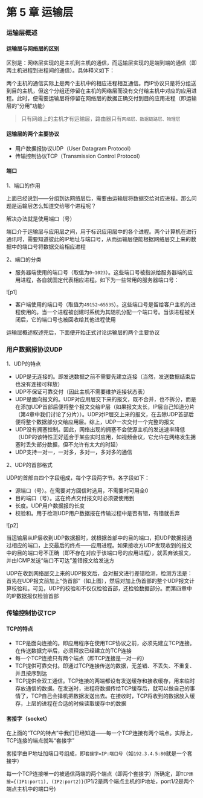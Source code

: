# 第 5 章 运输层 #

### 运输层概述 ###

#### 运输层与网络层的区别 ####

区别是：网络层实现的是主机到主机的通信，而运输层实现的是端到端的通信（即两主机进程到进程间的通信）。具体释义如下：

两个主机的通信实际上是两个主机中的相应进程相互通信。而IP协议只是将分组送到目的主机，但这个分组还停留在主机的网络层而没有交付给主机中对应的应用进程。此时，便需要运输层将停留在网络层的数据正确交付到目的应用进程（即运输层的“分用”功能）

> 只有网络上的主机才有运输层，路由器只有`网络层、数据链路层、物理层`

#### 运输层的两个主要协议 ####

- 用户数据报协议UDP（User Datagram Protocol）
- 传输控制协议TCP（Transmission Control Protocol）

#### 端口 ####

1、端口的作用

上面已经说到——分组到达网络层后，需要由运输层将数据交给对应进程。那么问题是运输层怎么知道交给哪个进程呢？

解决办法就是使用端口（号）

端口介于运输层与应用层之间，用于标识应用层中的各个进程。两个计算机在进行通讯时，需要知道彼此的IP地址与端口号，从而运输层便能根据网络层交上来的数据中的端口号将数据交给相应进程

2、端口的分类

- 服务器端使用的端口号（取值为`0~1023`）。这些端口号被指派给服务器端的应用进程，各自就固定代表相应进程。如下为一些常用的服务器端口号：

![p1]

- 客户端使用的端口号（取值为`49152~65535`）。这些端口号是留给客户主机的进程使用的。当一个进程被创建时系统为其随机分配一个端口号。当该进程被关闭后，它的端口号也被回收给其他进程使用

运输层概述叙述完后，下面便开始正式讨论运输层的两个主要协议

### 用户数据报协议UDP ###

1、UDP的特点

- UDP是无连接的。即发送数据之前不需要先建立连接（当然，发送数据结束后也没有连接可释放）
- UDP不保证可靠交付（因此主机不需要维护连接状态表）
- UDP是面向报文的。UDP对应用层交下来的报文，既不合并，也不拆分，而是在添加UDP首部后便将整个报文交给IP层（如果报文太长，IP层自己知道分片（第4章中我们讨论了分片））。UDP对IP层交上来的报文，在去除UDP首部后便将整个数据部分交给应用层。综上，UDP一次交付一个完整的报文
- UDP没有拥塞控制。因此，网络出现的拥塞不会使源主机的发送速率降低（UDP的该特性正好适合于某些实时应用，如视频会议，它允许在网络发生拥塞时丢失部分数据，但不允许有太大的时延）
- UDP支持一对一，一对多，多对一，多对多的通信

2、UDP的首部格式

UDP的首部由四个字段组成，每个字段两字节。各字段如下：

- 源端口（号）。在需要对方回信时选用，不需要时可用全0
- 目的端口（号）。这在终点交付报文时必须要使用到
- 长度。UDP用户数据报的长度
- 校验和。用于检测UDP用户数据报在传输过程中是否有错，有错就丢弃

![p2]

当运输层从IP层收到UDP数据报时，就根据首部中的目的端口，把UDP数据报通过相应的端口，上交最后的终点——应用进程。如果接收方UDP发现收到的报文中的目的端口号不正确（即不存在对应于该端口号的应用进程），就丢弃该报文，并由ICMP发送“端口不可达”差错报文给发送方

UDP在收到网络层交上来的UDP报文后，会对报文进行差错检测，检测方法是：首先在UDP报文前加上“伪首部”（如上图），然后对加上伪首部的整个UDP报文计算校验和。可见，UDP的校验和不仅仅检验首部，还检验数据部分。而第四章中的IP数据报仅检验首部

### 传输控制协议TCP ###

#### TCP的特点 ####

- TCP是面向连接的。即应用程序在使用TCP协议之前，必须先建立TCP连接。在传送数据完毕后，必须释放已经建立的TCP连接
- 每一个TCP连接只有两个端点（即TCP连接是一对一的）
- TCP提供可靠交付。即通过TCP连接传送的数据，无差错、不丢失、不重复、并且按序到达
- TCP提供全双工通信。TCP连接的两端都设有发送缓存和接收缓存，用来临时存放通信的数据。在发送时，进程将数据传给TCP缓存后，就可以做自己的事情了，TCP自己会择机把数据发送出去。在接收时，TCP将收到的数据放入缓存，上层的进程在合适的时候读取缓存中的数据

#### 套接字（socket） ####

在上面的“TCP的特点”中我们已经知道——每一个TCP连接有两个端点。实际上，TCP连接的端点就叫“套接字”

套接字由IP地址加端口号组成，即`套接字=IP:端口号`（如`192.3.4.5:80`就是一个套接字）

每一个TCP连接唯一的被通信两端的两个端点（即两个套接字）所确定，即`TCP连接={(IP1:port1), (IP2:port2)}`(IP1/2是两个端点主机的IP地址，port1/2是两个端点主机中的端口号)